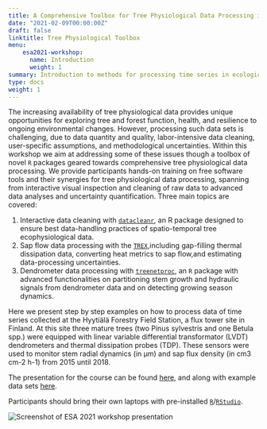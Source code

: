 ```yaml
---
title: A Comprehensive Toolbox for Tree Physiological Data Processing in R
date: "2021-02-09T00:00:00Z"
draft: false
linktitle: Tree Physiological Toolbox
menu:
    esa2021-workshop:
      name: Introduction
      weight: 1
summary: Introduction to methods for processing time series in ecological research.
type: docs
weight: 1
---
```




The increasing availability of tree physiological data provides unique opportunities for exploring tree and forest function, health, and resilience to ongoing environmental changes. However, processing such data sets is challenging, due to data quantity and quality, labor-intensive data cleaning, user-specific assumptions, and methodological uncertainties.
Within this workshop we aim at addressing some of these issues though a toolbox of novel `R` packages geared towards comprehensive tree physiological data processing.
We provide participants hands-on training on free software tools and their synergies for tree physiological data processing, spanning from interactive visual inspection and cleaning of raw data to advanced data analyses and uncertainty quantification. 
Three main topics are covered:  
1. Interactive data cleaning with [`datacleanr`](https://the-hull.github.io/datacleanr/), an R package designed to ensure best data-handling practices of spatio-temporal tree ecophysiological data.  
2. Sap flow data processing with the [`TREX`](https://the-hull.github.io/TREX/),including gap-filling thermal dissipation data, converting heat metrics to sap flow,and estimating data-processing uncertainties.  
3. Dendrometer data processing with [`treenetproc`](https://github.com/treenet/treenetproc/), an `R` package with advanced functionalities on partitioning stem growth and hydraulic signals from dendrometer data and on detecting growing season dynamics.

Here we present step by step examples on how to process data of time series collected at the Hyytiälä Forestry Field Station, a flux tower site in Finland. 
At this site three mature trees (two Pinus sylvestris and one Betula spp.) were equipped with linear variable differential transformator (LVDT) dendrometers and thermal dissipation probes (TDP).
These sensors were used to monitor stem radial dynamics (in µm) and sap flux density (in cm3 cm-2 h-1) from 2015 until 2018. 

The presentation for the course can be found [here](https://raw.githubusercontent.com/deep-org/workshop_data/master/esa-workshop2021/ESA2021.pdf),
and along with example data sets [here](https://github.com/deep-org/workshop_data/tree/master/esa-workshop2021).


Participants should bring their own laptops with pre-installed [`R`](https://r-project.org)/[`RStudio`](https://rstudio.com/).

![Screenshot of ESA 2021 workshop presentation](/docs-workshops/esa-workshop2021/_index_files/deepesa.png)

